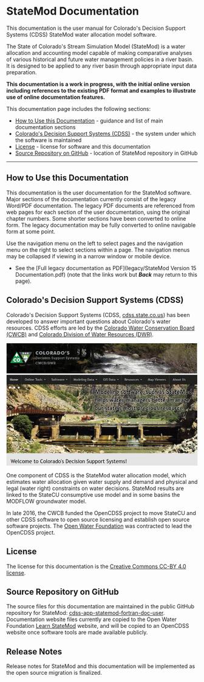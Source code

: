 # StateMod Documentation #

This documentation is the user manual for Colorado's Decision Support Systems (CDSS) StateMod water allocation model software.

The State of Colorado's Stream Simulation Model (StateMod) is a water allocation and accounting model
capable of making comparative analyses of various historical and future water management policies in a river basin.
It is designed to be applied to any river basin through appropriate input data preparation. 

**This documentation is a work in progress, with the initial online version including references to the existing PDF format
and examples to illustrate use of online documentation features.**

This documentation page includes the following sections:

* [How to Use this Documentation](#how-to-use-this-documentation) - guidance and list of main documentation sections
* [Colorado's Decision Support Systems (CDSS)](#colorados-decision-support-systems-cdss) - the system under which the software is maintained
* [License](#license) - license for software and this documentation
* [Source Repository on GitHub](#source-repository-on-github) - location of StateMod repository in GitHub

------------

## How to Use this Documentation ##

This documentation is the user documentation for the StateMod software.
Major sections of the documentation currently consist of the legacy Word/PDF documentation. 
The legacy PDF documents are referenced from web pages for each section of the user documentation,
using the original chapter numbers.
Some shorter sections have been converted to online form.
The legacy documentation may be fully converted to online navigable form at some point.

Use the navigation menu on the left to select pages and the navigation menu on the right
to select sections within a page.
The navigation menus may be collapsed if viewing in a narrow window or mobile device.

* See the [Full legacy documentation as PDF](legacy/StateMod Version 15 Documentation.pdf) (note that the links work
but ***Back*** may return to this page).

## Colorado's Decision Support Systems (CDSS) ##

Colorado's Decision Support Systems (CDSS, [cdss.state.co.us](http://cdss.state.co.us))
has been developed to answer important questions about Colorado's water resources.
CDSS efforts are led by the [Colorado Water Conservation Board (CWCB)](http://cwcb.state.co.us)
and [Colorado Division of Water Resources (DWR)](http://water.state.co.us).

![CDSS Website](index-images/CDSS-website.png)

One component of CDSS is the StateMod water allocation model, which estimates water allocation given water supply and demand and
physical and legal (water right) constraints on water decisions.
StateMod results are linked to the StateCU consumptive use model and in some basins the MODFLOW groundwater model.

In late 2016, the CWCB funded the OpenCDSS project to move StateCU and other CDSS software to open source licensing
and establish open source software projects.
The [Open Water Foundation](http://openwaterfoundation.org) was contracted to lead the OpenCDSS project.

## License ##

The license for this documentation is the [Creative Commons CC-BY 4.0 license](https://creativecommons.org/licenses/by/4.0/).

## Source Repository on GitHub ##

The source files for this documentation are maintained in the public GitHub repository for StateMod: [cdss-app-statemod-fortran-doc-user](https://github.com/OpenWaterFoundation/cdss-app-statemod-fortran-doc-user).
Documentation website files currently are copied to the Open Water Foundation [Learn StateMod](http://learn.openwaterfoundation.org/cdss-learn-statemod/) website,
and will be copied to an OpenCDSS website once software tools are made available publicly.

## Release Notes ##

Release notes for StateMod and this documentation will be implemented as the open source migration is finalized.
